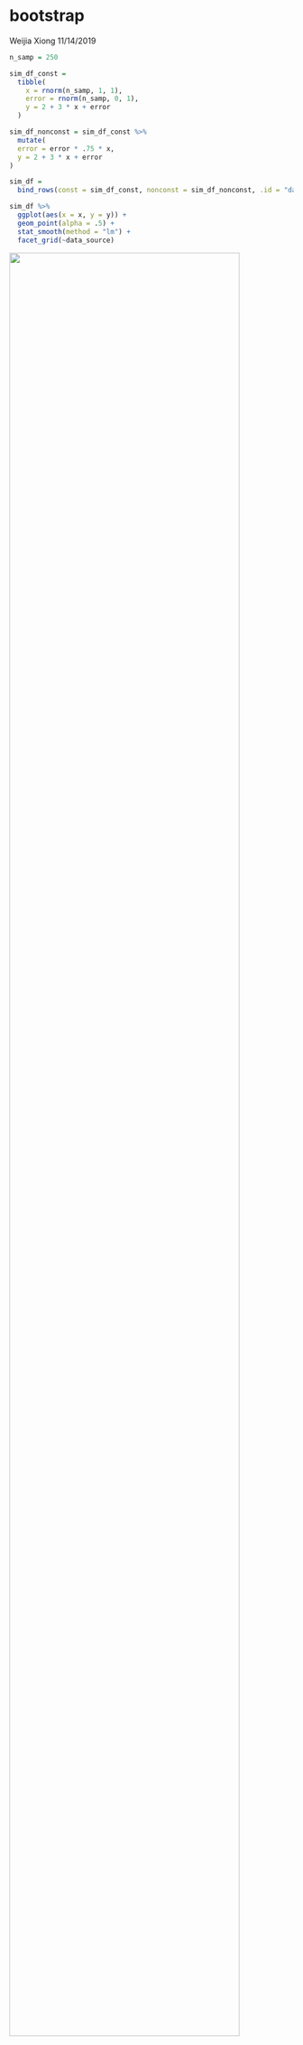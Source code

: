 bootstrap
================
Weijia Xiong
11/14/2019

``` r
n_samp = 250

sim_df_const = 
  tibble(
    x = rnorm(n_samp, 1, 1),
    error = rnorm(n_samp, 0, 1),
    y = 2 + 3 * x + error
  )

sim_df_nonconst = sim_df_const %>% 
  mutate(
  error = error * .75 * x,
  y = 2 + 3 * x + error
)
```

``` r
sim_df = 
  bind_rows(const = sim_df_const, nonconst = sim_df_nonconst, .id = "data_source") 

sim_df %>% 
  ggplot(aes(x = x, y = y)) + 
  geom_point(alpha = .5) +
  stat_smooth(method = "lm") +
  facet_grid(~data_source) 
```

<img src="bootstrap_files/figure-gfm/unnamed-chunk-2-1.png" width="90%" />

``` r
sim_df_const %>% 
  lm(y ~ x, data = . ) %>% 
  broom::tidy() 
```

    ## # A tibble: 2 x 5
    ##   term        estimate std.error statistic   p.value
    ##   <chr>          <dbl>     <dbl>     <dbl>     <dbl>
    ## 1 (Intercept)     1.98    0.0981      20.2 3.65e- 54
    ## 2 x               3.04    0.0699      43.5 3.84e-118

``` r
sim_df_nonconst %>% 
  lm(y ~ x, data = . ) %>% 
  broom::tidy() 
```

    ## # A tibble: 2 x 5
    ##   term        estimate std.error statistic   p.value
    ##   <chr>          <dbl>     <dbl>     <dbl>     <dbl>
    ## 1 (Intercept)     1.93    0.105       18.5 1.88e- 48
    ## 2 x               3.11    0.0747      41.7 5.76e-114

## how can i bootstrap

write a function to draw a bootsrap sample based on a dataframe

``` r
sim_df_nonconst %>% 
  sample_frac(size = 1 ,replace = TRUE) %>%  ## take the sample with replacement(some x appear more than once), size: proportion, 1: 100%
  arrange(x)
```

    ## # A tibble: 250 x 3
    ##         x  error       y
    ##     <dbl>  <dbl>   <dbl>
    ##  1 -1.89   1.62  -2.04  
    ##  2 -1.29   1.40  -0.454 
    ##  3 -0.989 -1.97  -2.93  
    ##  4 -0.989 -1.97  -2.93  
    ##  5 -0.914 -0.908 -1.65  
    ##  6 -0.914 -0.908 -1.65  
    ##  7 -0.914 -0.908 -1.65  
    ##  8 -0.733  0.447  0.248 
    ##  9 -0.733  0.447  0.248 
    ## 10 -0.606 -0.106  0.0774
    ## # … with 240 more rows

``` r
boot_sample = function(df) {
  sample_frac(df, size = 1 ,replace = TRUE)
}
```

``` r
boot_sample(sim_df_nonconst) %>% 
  ggplot(aes(x = x, y = y)) + 
  geom_point(alpha = .5) +
  stat_smooth(method = "lm")
```

<img src="bootstrap_files/figure-gfm/unnamed-chunk-5-1.png" width="90%" />
some original data points appear more than once, others don’t appear at
all.

Organize a dataframe rerun bootsample

``` r
boot_straps = 
  tibble(
    strap_num = 1:1000,
    strap_sample = rerun(1000,boot_sample(df = sim_df_nonconst))
  )
```

``` r
boot_straps %>% 
  filter(strap_num %in% 1:2) %>% 
  mutate(strap_sample = map(strap_sample, ~arrange(.x, x))) %>% 
  pull(strap_sample)
```

    ## [[1]]
    ## # A tibble: 250 x 3
    ##         x  error       y
    ##     <dbl>  <dbl>   <dbl>
    ##  1 -1.29   1.40  -0.454 
    ##  2 -0.989 -1.97  -2.93  
    ##  3 -0.914 -0.908 -1.65  
    ##  4 -0.914 -0.908 -1.65  
    ##  5 -0.805  0.292 -0.123 
    ##  6 -0.805  0.292 -0.123 
    ##  7 -0.665 -0.544 -0.539 
    ##  8 -0.641 -0.416 -0.338 
    ##  9 -0.606 -0.106  0.0774
    ## 10 -0.606 -0.106  0.0774
    ## # … with 240 more rows
    ## 
    ## [[2]]
    ## # A tibble: 250 x 3
    ##         x  error      y
    ##     <dbl>  <dbl>  <dbl>
    ##  1 -1.89   1.62  -2.04 
    ##  2 -1.89   1.62  -2.04 
    ##  3 -1.29   1.40  -0.454
    ##  4 -1.29   1.40  -0.454
    ##  5 -1.00   0.832 -0.169
    ##  6 -0.914 -0.908 -1.65 
    ##  7 -0.805  0.292 -0.123
    ##  8 -0.665 -0.544 -0.539
    ##  9 -0.665 -0.544 -0.539
    ## 10 -0.665 -0.544 -0.539
    ## # … with 240 more rows

``` r
boot_straps %>% 
  filter(strap_num %in% 1:3) %>% 
  unnest(strap_sample) %>% 
  ggplot(aes(x = x, y = y)) + 
  geom_point(alpha = .5) +
  stat_smooth(method = "lm", se = FALSE) +
  facet_grid(~strap_num) 
```

<img src="bootstrap_files/figure-gfm/unnamed-chunk-8-1.png" width="90%" />

Do some kind of analysis…

``` r
bootstrap_results =
  boot_straps %>% 
  mutate(
    models = map(strap_sample,~ lm(y ~ x, data = .x)),
    results = map(models,broom::tidy)
  ) %>% 
  select(-strap_sample,-models) %>% 
  unnest(results)
```

summarize these results

``` r
bootstrap_results %>% 
  group_by(term) %>% 
  summarise(
    se = sd(estimate)
  )
```

    ## # A tibble: 2 x 2
    ##   term            se
    ##   <chr>        <dbl>
    ## 1 (Intercept) 0.0748
    ## 2 x           0.101

se is too low\!

use package

``` r
sim_df_nonconst %>% 
  modelr::bootstrap(n = 1000) %>% 
  mutate(
    models = map(strap,~ lm(y ~ x, data = .x)),
    results = map(models,broom::tidy)
  ) %>% 
  select(-strap,-models) %>% 
  unnest(results)
```

    ## # A tibble: 2,000 x 6
    ##    .id   term        estimate std.error statistic   p.value
    ##    <chr> <chr>          <dbl>     <dbl>     <dbl>     <dbl>
    ##  1 0001  (Intercept)     1.90    0.101       18.8 1.05e- 49
    ##  2 0001  x               3.11    0.0774      40.2 1.27e-110
    ##  3 0002  (Intercept)     1.87    0.0944      19.8 5.17e- 53
    ##  4 0002  x               3.24    0.0667      48.6 1.13e-128
    ##  5 0003  (Intercept)     2.01    0.115       17.5 2.87e- 45
    ##  6 0003  x               2.96    0.0776      38.1 1.38e-105
    ##  7 0004  (Intercept)     1.91    0.114       16.7 1.31e- 42
    ##  8 0004  x               3.12    0.0818      38.1 1.03e-105
    ##  9 0005  (Intercept)     1.92    0.109       17.7 8.68e- 46
    ## 10 0005  x               3.05    0.0748      40.8 4.45e-112
    ## # … with 1,990 more rows

``` r
boot_straps$strap[[1]]
```

    ## NULL

``` r
## <resample [250 x 3]> 8, 132, 69, 225, 180, 122, 34, 170, 216, 122, ...
as_data_frame(boot_straps$strap[[1]])
```

    ## # A tibble: 0 x 0

``` r
sim_df_nonconst %>% 
  lm(y ~ x, data = . ) %>% 
  broom::tidy() 
```

    ## # A tibble: 2 x 5
    ##   term        estimate std.error statistic   p.value
    ##   <chr>          <dbl>     <dbl>     <dbl>     <dbl>
    ## 1 (Intercept)     1.93    0.105       18.5 1.88e- 48
    ## 2 x               3.11    0.0747      41.7 5.76e-114

``` r
sim_df_nonconst %>% 
  modelr::bootstrap(n = 1000) %>% 
  mutate(
    models = map(strap,~lm(y ~ x, data = .x)),
    results = map(models,broom::tidy)
  ) %>% 
  select(-strap,-models) %>% 
  unnest(results) %>% 
  group_by(term) %>% 
  summarise(boot_se = sd(estimate))
```

    ## # A tibble: 2 x 2
    ##   term        boot_se
    ##   <chr>         <dbl>
    ## 1 (Intercept)  0.0793
    ## 2 x            0.104

check for const

``` r
sim_df_const %>% 
  lm(y ~ x, data = . ) %>% 
  broom::tidy() 
```

    ## # A tibble: 2 x 5
    ##   term        estimate std.error statistic   p.value
    ##   <chr>          <dbl>     <dbl>     <dbl>     <dbl>
    ## 1 (Intercept)     1.98    0.0981      20.2 3.65e- 54
    ## 2 x               3.04    0.0699      43.5 3.84e-118

``` r
sim_df_const %>% 
  modelr::bootstrap(n = 1000) %>% 
  mutate(models = map(strap, ~lm(y ~ x, data = .x) ),
         results = map(models, broom::tidy)) %>% 
  select(-strap, -models) %>% 
  unnest(results) %>% 
  group_by(term) %>% 
  summarize(boot_se = sd(estimate))
```

    ## # A tibble: 2 x 2
    ##   term        boot_se
    ##   <chr>         <dbl>
    ## 1 (Intercept)  0.101 
    ## 2 x            0.0735

## Airbnb

``` r
data("nyc_airbnb")

nyc_airbnb = 
  nyc_airbnb %>% 
  mutate(stars = review_scores_location / 2) %>% 
  rename(
    boro = neighbourhood_group,
    neighborhood = neighbourhood) %>% 
  filter(boro != "Staten Island") %>% 
  select(price, stars, boro, neighborhood, room_type)
```

``` r
nyc_airbnb %>% 
  ggplot(aes(x = stars, y = price, color = room_type)) + 
  geom_point() 
```

<img src="bootstrap_files/figure-gfm/unnamed-chunk-15-1.png" width="90%" />

``` r
airbnb_results = 
 nyc_airbnb %>% 
  filter(boro == "Manhattan") %>% 
  modelr::bootstrap(n = 1000) %>% 
  mutate(
    models = map(strap, ~ lm(price ~ stars + room_type, data = .x)),
    results = map(models, broom::tidy)) %>% 
  select(results) %>% 
  unnest(results)
```

Make a plot of the `stars`

``` r
airbnb_results %>% 
  filter(term == "stars") %>% 
  ggplot(aes(x = estimate)) + geom_density()
```

<img src="bootstrap_files/figure-gfm/unnamed-chunk-17-1.png" width="90%" />

Skew\!
